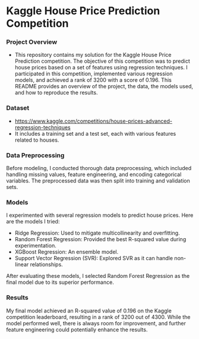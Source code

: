 #  Kaggle House Price Prediction Competition

### Project Overview
 - This repository contains my solution for the Kaggle House Price Prediction competition. The objective of this competition was to predict house prices based on a set of      features using regression techniques. I participated in this competition, implemented various regression models, and achieved a rank of 3200 with a score of 0.196. This     README provides an overview of the project, the data, the models used, and how to reproduce the results.

### Dataset
- https://www.kaggle.com/competitions/house-prices-advanced-regression-techniques
- It includes a training set and a test set, each with various features related to houses.

### Data Preprocessing
Before modeling, I conducted thorough data preprocessing, which included handling missing values, feature engineering, and encoding categorical variables. The preprocessed data was then split into training and validation sets.

### Models
I experimented with several regression models to predict house prices. Here are the models I tried:

- Ridge Regression: Used to mitigate multicollinearity and overfitting.
- Random Forest Regression: Provided the best R-squared value during experimentation.
- XGBoost Regression: An ensemble model.
- Support Vector Regression (SVR): Explored SVR as it can handle non-linear relationships.

After evaluating these models, I selected Random Forest Regression as the final model due to its superior performance.

### Results
My final model achieved an R-squared value of 0.196 on the Kaggle competition leaderboard, resulting in a rank of 3200 out of 4300. While the model performed well, there is always room for improvement, and further feature engineering could potentially enhance the results.

